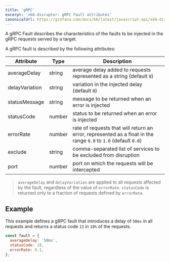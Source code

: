 ```yaml
---
title: 'gRPC'
excerpt: 'xk6-disruptor: gRPC Fault attributes'
canonicalUrl: https://grafana.com/docs/k6/latest/javascript-api/xk6-disruptor/faults/grpc/
---
```


A gRPC Fault describes the characteristics of the faults to be injected in the gRPC requests served by a target.

A gRPC fault is described by the following attributes:

| Attribute      | Type   | Description |
| -------------- | ------ | -------|
| averageDelay   | string | average delay added to requests represented as a string (default `0`) |
| delayVariation | string | variation in the injected delay (default `0`) |
| statusMessage  | string | message to be returned when an error is injected |
| statusCode     | number | status to be returned when an error is injected |
| errorRate      | number | rate of requests that will return an error, represented as a float in the range `0.0` to `1.0` (default `0.0`) |
| exclude        | string | comma-separated list of services to be excluded from disruption |
| port           | number | port on which the requests will be intercepted |

<Blockquote mod="note">

`averageDelay` and `delayVariation` are applied to all requests affected by the fault, regardless of the value of `errorRate`. `statusCode` is returned only to a fraction of requests defined by `errorRate`.

</Blockquote>

## Example

This example defines a gRPC fault that introduces a delay of `50ms` in all requests and returns a status code `13` in `10%` of the requests.

```javascript
const fault = {
  averageDelay: '50ms',
  statusCode: 10,
  errorRate: 0.1,
};
```